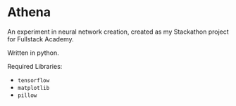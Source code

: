 # Athena

An experiment in neural network creation, created as my Stackathon project for Fullstack Academy.

Written in python.

Required Libraries:
- `tensorflow`
- `matplotlib`
- `pillow`
